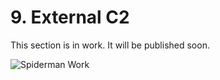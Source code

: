 # 9. External C2

This section is in work. It will be published soon.

![Spiderman Work](/images/Spiderman_work.png)